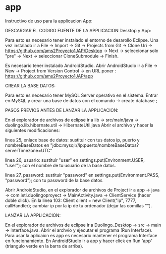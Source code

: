 # app
Instructivo de uso para la applicacion App:

DESCARGAR EL CODIGO FUENTE DE LA APPLICACION Desktop y App:

Para esto es necesario tener instalado el entorno de desarollo Eclipse. 
Una vez instalado ir a File -> Import -> Git -> Projects from Git -> Clone Uri -> https://github.com/ams2Proyecto1JAP/Desktop -> Next -> seleccionar solo "pre" -> Next -> seleccionar CloneSubmodule -> Finish.

Es necesario tener instalado AndroidStudio. Abrir AndroidStudio ir a File -> New -> Project from Version Control -> en URL poner : https://github.com/ams2Proyecto1JAP/app

CREAR LA BASE DATOS:

Para esto es necesario tener MySQL Server operativo en el sistema. Entrar en MySQL y crear una base de datos con el comando -> create database <nombreBaseDeDatos>;

PASOS PREVIOS ANTES DE LANZAR LA APPLICACION:

En el explorador de archivos de eclipse ir a lib -> src/main/java -> duolingo.lib.hibernate.util -> HibernateUtil.java Abrir el archivo y hacer la siguientes modificaciones:

linea 25, enlace base de datos: sustituir con tus datos ip, puerto y nombreBaseDatos en "jdbc:mysql://ip:puerto/nombreBaseDatos?serverTimezone=UTC"

linea 26, usuario: sustituir "user" en settings.put(Environment.USER, "user"); con el nombre de tu usuario de la base datos.

linea 27, password: sustituir "password" en settings.put(Environment.PASS, "password"); con tu password de la base datos.

Abrir AndroidStudio, en el explorador de archivos de Project ir a app -> java -> com.ieti.duolingoproyect -> MainActivity.java -> ClientService (hacer doble click).
En la linea 103: Client client = new Client("ip", 7777, callHandler); cambiar ip por la ip de tu ordenador (dejar las comillas "").


LANZAR LA APPLICACION:

En el explorador de archivos de eclipse ir a Duolingo_Desktop -> src -> main -> Interface.java. Abrir el archvio y ejecutar el programa (Run Interface).
Para usar la aplicaion es app es necesario mantener el programa Interface en funcionamiento. En AndroidStudio ir a app y hacer click en Run 'app' (triangulo verde en la barra de arriba).



 


